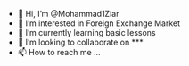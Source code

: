 - 👋 Hi, I’m @Mohammad1Ziar
- 👀 I’m interested in Foreign Exchange Market
- 🌱 I’m currently learning basic lessons
- 💞️ I’m looking to collaborate on ***
- 📫 How to reach me ...

<!---
Mohammad1Ziar/Mohammad1Ziar is a ✨ special ✨ repository because its `README.md` (this file) appears on your GitHub profile.
You can click the Preview link to take a look at your changes.
--->
